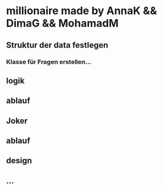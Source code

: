 # millionaire made by AnnaK && DimaG && MohamadM

## Struktur der data festlegen

### Klasse für Fragen erstellen...

## logik

## ablauf

## Joker

## ablauf

## design

## ...
